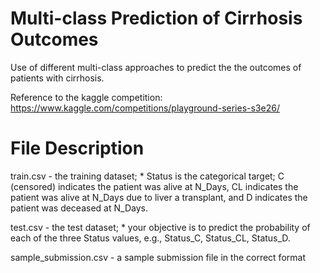 # Multi-class Prediction of Cirrhosis Outcomes
Use of different multi-class approaches to predict the the outcomes of patients with cirrhosis.

Reference to the kaggle competition: https://www.kaggle.com/competitions/playground-series-s3e26/

# File Description

train.csv - the training dataset; 
    * Status is the categorical target; C (censored) indicates the patient was alive at N_Days, CL indicates the patient was alive at N_Days due to liver a transplant, and D indicates the patient was deceased at N_Days.

test.csv - the test dataset; 
    * your objective is to predict the probability of each of the three Status values, e.g., Status_C, Status_CL, Status_D.

sample_submission.csv - a sample submission file in the correct format